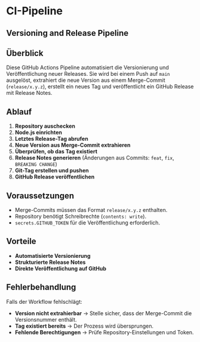 # CI-Pipeline
## Versioning and Release Pipeline

## Überblick
Diese GitHub Actions Pipeline automatisiert die Versionierung und Veröffentlichung neuer Releases. Sie wird bei einem Push auf `main` ausgelöst, extrahiert die neue Version aus einem Merge-Commit (`release/x.y.z`), erstellt ein neues Tag und veröffentlicht ein GitHub Release mit Release Notes.

## Ablauf
1. **Repository auschecken**
2. **Node.js einrichten**
3. **Letztes Release-Tag abrufen**
4. **Neue Version aus Merge-Commit extrahieren**
5. **Überprüfen, ob das Tag existiert**
6. **Release Notes generieren** (Änderungen aus Commits: `feat`, `fix`, `BREAKING CHANGE`)
7. **Git-Tag erstellen und pushen**
8. **GitHub Release veröffentlichen**

## Voraussetzungen
- Merge-Commits müssen das Format `release/x.y.z` enthalten.
- Repository benötigt Schreibrechte (`contents: write`).
- `secrets.GITHUB_TOKEN` für die Veröffentlichung erforderlich.

## Vorteile
- **Automatisierte Versionierung**
- **Strukturierte Release Notes**
- **Direkte Veröffentlichung auf GitHub**

## Fehlerbehandlung
Falls der Workflow fehlschlägt:
- **Version nicht extrahierbar** → Stelle sicher, dass der Merge-Commit die Versionsnummer enthält.
- **Tag existiert bereits** → Der Prozess wird übersprungen.
- **Fehlende Berechtigungen** → Prüfe Repository-Einstellungen und Token.

